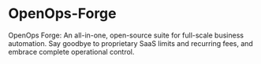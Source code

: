 # OpenOps-Forge
OpenOps Forge: An all-in-one, open-source suite for full-scale business automation. Say goodbye to proprietary SaaS limits and recurring fees, and embrace complete operational control.
